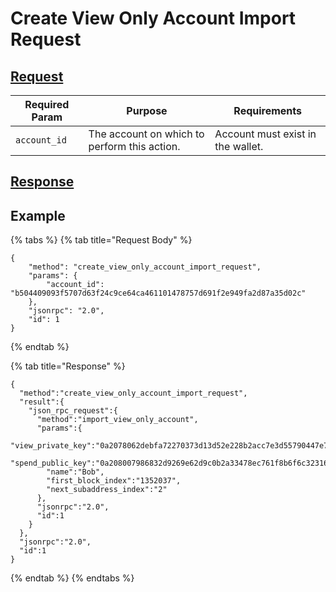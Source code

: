 # Create View Only Account Import Request

## [Request](https://github.com/mobilecoinofficial/full-service/blob/main/full-service/src/json\_rpc/v2/api/request.rs#L40)

| Required Param | Purpose                                      | Requirements                      |
| -------------- | -------------------------------------------- | --------------------------------- |
| `account_id`   | The account on which to perform this action. | Account must exist in the wallet. |

## [Response](https://github.com/mobilecoinofficial/full-service/blob/main/full-service/src/json\_rpc/v2/api/response.rs#L41)

## Example

{% tabs %}
{% tab title="Request Body" %}
```
{
    "method": "create_view_only_account_import_request",
    "params": {
        "account_id": "b504409093f5707d63f24c9ce64ca461101478757d691f2e949fa2d87a35d02c"
    },
    "jsonrpc": "2.0",
    "id": 1
}
```
{% endtab %}

{% tab title="Response" %}
```
{
  "method":"create_view_only_account_import_request",
  "result":{
    "json_rpc_request":{
      "method":"import_view_only_account",
      "params":{
        "view_private_key":"0a2078062debfa72270373d13d52e228b2acc7e3d55790447e7a58905b986fc3780a",
        "spend_public_key":"0a208007986832d9269e62d9c0b2a33478ec761f8b6f6c32316bc8a993ed02964d51",
        "name":"Bob",
        "first_block_index":"1352037",
        "next_subaddress_index":"2"
      },
      "jsonrpc":"2.0",
      "id":1
    }
  },
  "jsonrpc":"2.0",
  "id":1
}
```
{% endtab %}
{% endtabs %}
